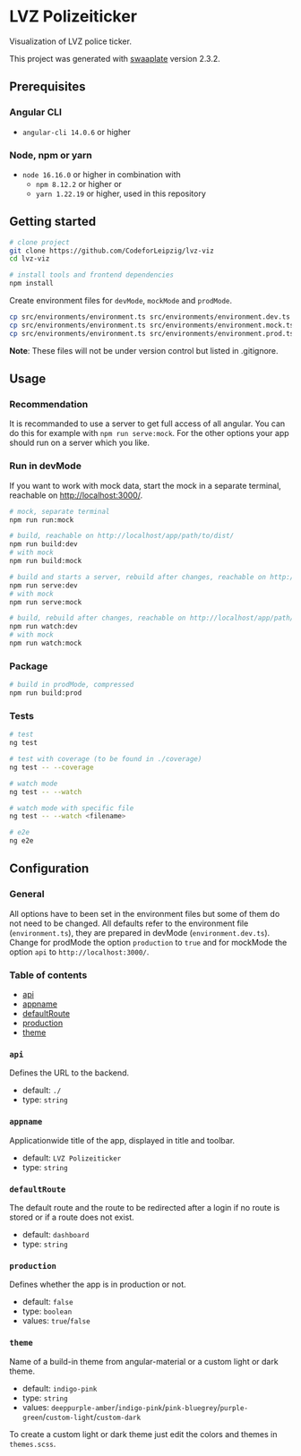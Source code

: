 # LVZ Polizeiticker

Visualization of LVZ police ticker.

This project was generated with [swaaplate](https://github.com/inpercima/swaaplate) version 2.3.2.

## Prerequisites

### Angular CLI

* `angular-cli 14.0.6` or higher

### Node, npm or yarn

* `node 16.16.0` or higher in combination with
  * `npm 8.12.2` or higher or
  * `yarn 1.22.19` or higher, used in this repository

## Getting started

```bash
# clone project
git clone https://github.com/CodeforLeipzig/lvz-viz
cd lvz-viz

# install tools and frontend dependencies
npm install
```

Create environment files for `devMode`, `mockMode` and `prodMode`.

```bash
cp src/environments/environment.ts src/environments/environment.dev.ts
cp src/environments/environment.ts src/environments/environment.mock.ts
cp src/environments/environment.ts src/environments/environment.prod.ts
```

**Note**: These files will not be under version control but listed in .gitignore.

## Usage

### Recommendation

It is recommanded to use a server to get full access of all angular.
You can do this for example with `npm run serve:mock`.
For the other options your app should run on a server which you like.

### Run in devMode

If you want to work with mock data, start the mock in a separate terminal, reachable on [http://localhost:3000/](http://localhost:3000/).

```bash
# mock, separate terminal
npm run run:mock
```

```bash
# build, reachable on http://localhost/app/path/to/dist/
npm run build:dev
# with mock
npm run build:mock

# build and starts a server, rebuild after changes, reachable on http://localhost:4200/
npm run serve:dev
# with mock
npm run serve:mock

# build, rebuild after changes, reachable on http://localhost/app/path/to/dist/
npm run watch:dev
# with mock
npm run watch:mock
```

### Package

```bash
# build in prodMode, compressed
npm run build:prod
```

### Tests

```bash
# test
ng test

# test with coverage (to be found in ./coverage)
ng test -- --coverage

# watch mode
ng test -- --watch

# watch mode with specific file
ng test -- --watch <filename>

# e2e
ng e2e
```

## Configuration

### General

All options have to been set in the environment files but some of them do not need to be changed.
All defaults refer to the environment file (`environment.ts`), they are prepared in devMode (`environment.dev.ts`).
Change for prodMode the option `production` to `true` and for mockMode the option `api` to `http://localhost:3000/`.

### Table of contents

* [api](#api)
* [appname](#appname)
* [defaultRoute](#defaultRoute)
* [production](#production)
* [theme](#theme)

### `api`

Defines the URL to the backend.

* default: `./`
* type: `string`

### `appname`

Applicationwide title of the app, displayed in title and toolbar.

* default: `LVZ Polizeiticker`
* type: `string`

### `defaultRoute`

The default route and the route to be redirected after a login if no route is stored or if a route does not exist.

* default: `dashboard`
* type: `string`

### `production`

Defines whether the app is in production or not.

* default: `false`
* type: `boolean`
* values: `true`/`false`

### `theme`

Name of a build-in theme from angular-material or a custom light or dark theme.

* default: `indigo-pink`
* type: `string`
* values: `deeppurple-amber`/`indigo-pink`/`pink-bluegrey`/`purple-green`/`custom-light`/`custom-dark`

To create a custom light or dark theme just edit the colors and themes in `themes.scss`.
